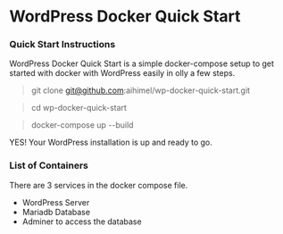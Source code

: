 # WordPress Docker Quick Start

### Quick Start Instructions

WordPress Docker Quick Start is a simple docker-compose setup to get started with docker with WordPress easily in olly a few steps.

> git clone git@github.com:aihimel/wp-docker-quick-start.git

> cd wp-docker-quick-start

> docker-compose up --build

YES! Your WordPress installation is up and ready to go.

### List of Containers
There are 3 services in the docker compose file.
+ WordPress Server
+ Mariadb Database
+ Adminer to access the database

